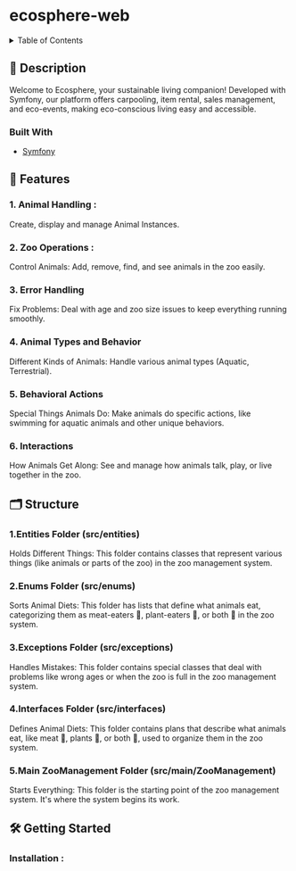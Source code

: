 # ecosphere-web

<!-- TABLE OF CONTENTS -->
<details>
  <summary>Table of Contents</summary>
  <ol>
    <li>
      <a href="#-description">Description</a>
      <ul>
        <li><a href="#built-with">Built With</a></li>
      </ul>
    </li>
    <li><a href="#-structure">Structure</a></li>
        <li>
      <a href="#-getting-started">Getting Started</a>
      <ul>
        <li><a href="#installation-">Installation</a></li>
      </ul>
    </li>
  </ol>
</details>

## 📝 Description  

Welcome to Ecosphere, your sustainable living companion! Developed with Symfony, our platform offers carpooling, item rental, sales management, and eco-events, making eco-conscious living easy and accessible.

### Built With

* [Symfony](https://symfony.com/)

## 🌟 Features 
 ### 1. Animal Handling :
 Create, display and manage Animal Instances.
### 2. Zoo Operations :
 Control Animals: Add, remove, find, and see animals in the zoo easily.
### 3. Error Handling
 Fix Problems: Deal with age and zoo size issues to keep everything running smoothly.
### 4. Animal Types and Behavior
 Different Kinds of Animals: Handle various animal types (Aquatic, Terrestrial).
### 5. Behavioral Actions
 Special Things Animals Do: Make animals do specific actions, like swimming for aquatic animals and other unique behaviors.
### 6. Interactions
 How Animals Get Along: See and manage how animals talk, play, or live together in the zoo.
 
## 🗂 Structure 
### 1.Entities Folder (src/entities)
Holds Different Things: This folder contains classes that represent various things (like animals or parts of the zoo) in the zoo management system.

### 2.Enums Folder (src/enums)
Sorts Animal Diets: This folder has lists that define what animals eat, categorizing them as meat-eaters 🥩, plant-eaters 🌱, or both 🥕 in the zoo system.

### 3.Exceptions Folder (src/exceptions)
Handles Mistakes: This folder contains special classes that deal with problems like wrong ages or when the zoo is full in the zoo management system.

### 4.Interfaces Folder (src/interfaces)
Defines Animal Diets: This folder contains plans that describe what animals eat, like meat 🥩, plants 🌱, or both 🥕, used to organize them in the zoo system.

### 5.Main ZooManagement Folder (src/main/ZooManagement)
Starts Everything: This folder is the starting point of the zoo management system. It's where the system begins its work.


## 🛠️ Getting Started  
### Installation :
